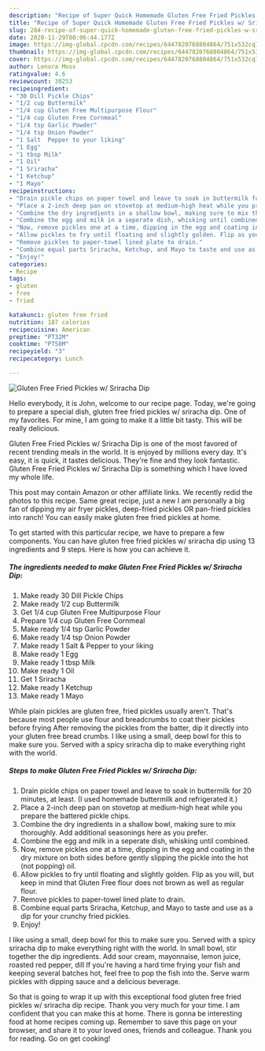 ```yaml
---
description: "Recipe of Super Quick Homemade Gluten Free Fried Pickles w/ Sriracha Dip"
title: "Recipe of Super Quick Homemade Gluten Free Fried Pickles w/ Sriracha Dip"
slug: 284-recipe-of-super-quick-homemade-gluten-free-fried-pickles-w-sriracha-dip
date: 2020-11-29T00:06:44.177Z
image: https://img-global.cpcdn.com/recipes/6447820768804864/751x532cq70/gluten-free-fried-pickles-w-sriracha-dip-recipe-main-photo.jpg
thumbnail: https://img-global.cpcdn.com/recipes/6447820768804864/751x532cq70/gluten-free-fried-pickles-w-sriracha-dip-recipe-main-photo.jpg
cover: https://img-global.cpcdn.com/recipes/6447820768804864/751x532cq70/gluten-free-fried-pickles-w-sriracha-dip-recipe-main-photo.jpg
author: Lenora Moss
ratingvalue: 4.6
reviewcount: 30253
recipeingredient:
- "30 Dill Pickle Chips"
- "1/2 cup Buttermilk"
- "1/4 cup Gluten Free Multipurpose Flour"
- "1/4 cup Gluten Free Cornmeal"
- "1/4 tsp Garlic Powder"
- "1/4 tsp Onion Powder"
- "1 Salt  Pepper to your liking"
- "1 Egg"
- "1 tbsp Milk"
- "1 Oil"
- "1 Sriracha"
- "1 Ketchup"
- "1 Mayo"
recipeinstructions:
- "Drain pickle chips on paper towel and leave to soak in buttermilk for 20 minutes, at least. (I used homemade buttermilk and refrigerated it.)"
- "Place a 2-inch deep pan on stovetop at medium-high heat while you prepare the battered pickle chips."
- "Combine the dry ingredients in a shallow bowl, making sure to mix thoroughly. Add additional seasonings here as you prefer."
- "Combine the egg and milk in a seperate dish, whisking until combined."
- "Now, remove pickles one at a time, dipping in the egg and coating in the dry mixture on both sides before gently slipping the pickle into the hot (not popping) oil."
- "Allow pickles to fry until floating and slightly golden. Flip as you will, but keep in mind that Gluten Free flour does not brown as well as regular flour."
- "Remove pickles to paper-towel lined plate to drain."
- "Combine equal parts Sriracha, Ketchup, and Mayo to taste and use as a dip for your crunchy fried pickles."
- "Enjoy!"
categories:
- Recipe
tags:
- gluten
- free
- fried

katakunci: gluten free fried 
nutrition: 187 calories
recipecuisine: American
preptime: "PT32M"
cooktime: "PT58M"
recipeyield: "3"
recipecategory: Lunch

---
```



![Gluten Free Fried Pickles w/ Sriracha Dip](https://img-global.cpcdn.com/recipes/6447820768804864/751x532cq70/gluten-free-fried-pickles-w-sriracha-dip-recipe-main-photo.jpg)

Hello everybody, it is John, welcome to our recipe page. Today, we're going to prepare a special dish, gluten free fried pickles w/ sriracha dip. One of my favorites. For mine, I am going to make it a little bit tasty. This will be really delicious.

Gluten Free Fried Pickles w/ Sriracha Dip is one of the most favored of recent trending meals in the world. It is enjoyed by millions every day. It's easy, it is quick, it tastes delicious. They're fine and they look fantastic. Gluten Free Fried Pickles w/ Sriracha Dip is something which I have loved my whole life.

This post may contain Amazon or other affiliate links. We recently redid the photos to this recipe. Same great recipe, just a new I am personally a big fan of dipping my air fryer pickles, deep-fried pickles OR pan-fried pickles into ranch! You can easily make gluten free fried pickles at home.


To get started with this particular recipe, we have to prepare a few components. You can have gluten free fried pickles w/ sriracha dip using 13 ingredients and 9 steps. Here is how you can achieve it.

<!--inarticleads1-->

##### The ingredients needed to make Gluten Free Fried Pickles w/ Sriracha Dip:

1. Make ready 30 Dill Pickle Chips
1. Make ready 1/2 cup Buttermilk
1. Get 1/4 cup Gluten Free Multipurpose Flour
1. Prepare 1/4 cup Gluten Free Cornmeal
1. Make ready 1/4 tsp Garlic Powder
1. Make ready 1/4 tsp Onion Powder
1. Make ready 1 Salt &amp; Pepper to your liking
1. Make ready 1 Egg
1. Make ready 1 tbsp Milk
1. Make ready 1 Oil
1. Get 1 Sriracha
1. Make ready 1 Ketchup
1. Make ready 1 Mayo


While plain pickles are gluten free, fried pickles usually aren&#39;t. That&#39;s because most people use flour and breadcrumbs to coat their pickles before frying After removing the pickles from the batter, dip it directly into your gluten free bread crumbs. I like using a small, deep bowl for this to make sure you. Served with a spicy sriracha dip to make everything right with the world. 

<!--inarticleads2-->

##### Steps to make Gluten Free Fried Pickles w/ Sriracha Dip:

1. Drain pickle chips on paper towel and leave to soak in buttermilk for 20 minutes, at least. (I used homemade buttermilk and refrigerated it.)
1. Place a 2-inch deep pan on stovetop at medium-high heat while you prepare the battered pickle chips.
1. Combine the dry ingredients in a shallow bowl, making sure to mix thoroughly. Add additional seasonings here as you prefer.
1. Combine the egg and milk in a seperate dish, whisking until combined.
1. Now, remove pickles one at a time, dipping in the egg and coating in the dry mixture on both sides before gently slipping the pickle into the hot (not popping) oil.
1. Allow pickles to fry until floating and slightly golden. Flip as you will, but keep in mind that Gluten Free flour does not brown as well as regular flour.
1. Remove pickles to paper-towel lined plate to drain.
1. Combine equal parts Sriracha, Ketchup, and Mayo to taste and use as a dip for your crunchy fried pickles.
1. Enjoy!


I like using a small, deep bowl for this to make sure you. Served with a spicy sriracha dip to make everything right with the world. In small bowl, stir together the dip ingredients. Add sour cream, mayonnaise, lemon juice, roasted red pepper, dill If you&#39;re having a hard time frying your fish and keeping several batches hot, feel free to pop the fish into the. Serve warm pickles with dipping sauce and a delicious beverage. 

So that is going to wrap it up with this exceptional food gluten free fried pickles w/ sriracha dip recipe. Thank you very much for your time. I am confident that you can make this at home. There is gonna be interesting food at home recipes coming up. Remember to save this page on your browser, and share it to your loved ones, friends and colleague. Thank you for reading. Go on get cooking!
